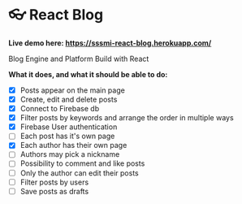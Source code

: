 # 👓 React Blog

**Live demo here: https://sssmi-react-blog.herokuapp.com/**

Blog Engine and Platform Build with React

**What it does, and what it should be able to do:**

* [x] Posts appear on the main page
* [x] Create, edit and delete posts
* [x] Connect to Firebase db
* [x] Filter posts by keywords and arrange the order in multiple ways
* [x] Firebase User authentication
* [ ] Each post has it's own page
* [x] Each author has their own page
* [ ] Authors may pick a nickname
* [ ] Possibility to comment and like posts
* [ ] Only the author can edit their posts
* [ ] Filter posts by users
* [ ] Save posts as drafts
